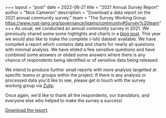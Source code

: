 +++
layout = "post"
date = 2022-06-21
title = "2021 Annual Survey Report"
author = "Nick Cameron"
description = "Download a data report on the 2021 annual community survey."
team = "The Survey Working Group <https://www.rust-lang.org/governance/teams/community#Survey%20team>"
+++
As usual, we conducted an annual community survey in 2021. We previously shared some some highlights and charts
in a [blog post](https://blog.rust-lang.org/2022/02/15/Rust-Survey-2021.html). This year we would also like to
make the complete (-ish) dataset available. We have compiled a report which contains data and charts for nearly
all questions with minimal analysis. We have elided a few sensitive questions and have combined some answers
or elided some answers where there is any chance of respondents being identified or of sensitive data being released.

We intend to produce further small reports with more analysis targetted at specific teams or groups within the
project. If there is any analysis or processed data you'd like to see, please get in touch with the survey working group via
[Zulip](https://rust-lang.zulipchat.com/#narrow/stream/294169-t-community.2Frust-survey-2021).

Once again, we'd like to thank all the respondents, our translators, and everyone else who helped to make the survey a success!

[Download the report](https://github.com/rust-lang/surveys/raw/main/surveys/2021-annual-survey/2021-annual-survey-summary.pdf).
